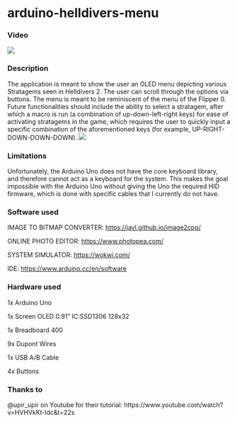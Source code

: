 # arduino-helldivers-menu
<h3> Video </h3>

[![](https://markdown-videos-api.jorgenkh.no/youtube/{8Eudu-0wk18})](https://youtu.be/{8Eudu-0wk18})

<h3> Description </h3>
The application is meant to show the user an OLED menu depicting various Stratagems seen in Helldivers 2. The user can scroll through the options via buttons. The menu is meant to be reminiscent of the menu of the Flipper 0. Future functionalities should include the ability to select a stratagem, after which a macro is run (a combination of up-down-left-right keys) for ease of activating stratagems in the game, which requires the user to quickly input a specific combination of the aforementioned keys (for example, UP-RIGHT-DOWN-DOWN-DOWN).

<img src = https://github.com/TimofteRazvan/arduino-helldivers-menu/blob/main/Capture.PNG\>

<h3> Limitations </h3>
Unfortunately, the Arduino Uno does not have the core keyboard library, and therefore cannot act as a keyboard for the system. This makes the goal impossible with the Arduino Uno without giving the Uno the required HID firmware, which is done with specific cables that I currently do not have.

<h3> Software used </h3>

IMAGE TO BITMAP CONVERTER: https://javl.github.io/image2cpp/

ONLINE PHOTO EDITOR: https://www.photopea.com/

SYSTEM SIMULATOR: https://wokwi.com/

IDE: https://www.arduino.cc/en/software


<h3> Hardware used </h3>

1x Arduino Uno

1x Screen OLED 0.91” IC:SSD1306 128x32

1x Breadboard 400

9x Dupont Wires

1x USB A/B Cable

4x Buttons

<h3> Thanks to </h3>
@upir_upir on Youtube for their tutorial: https://www.youtube.com/watch?v=HVHVkKt-ldc&t=22s
